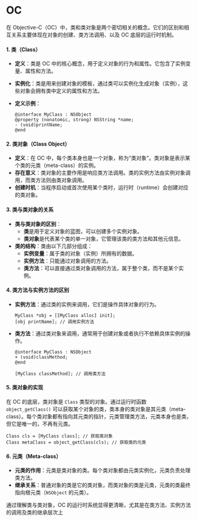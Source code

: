# OC

在 Objective-C（OC）中，类和类对象是两个密切相关的概念。它们的区别和相互关系主要体现在对象的创建、类方法调用、以及 OC 底层的运行时机制。

#### 1. 类（Class）

* **定义**：类是 OC 中的核心概念，用于定义对象的行为和属性。它包含了实例变量、属性和方法。
* **实例化**：类是用来创建对象的模板，通过类可以实例化生成对象（实例），这些对象会拥有类中定义的属性和方法。
*   **定义示例**：

    ```objc
    @interface MyClass : NSObject
    @property (nonatomic, strong) NSString *name;
    - (void)printName;
    @end
    ```

#### 2. 类对象（Class Object）

* **定义**：在 OC 中，每个类本身也是一个对象，称为“类对象”。类对象是表示某个类的元类（meta-class）的实例。
* **存在意义**：类对象的主要作用是响应类方法调用。类的实例方法由实例对象调用，而类方法则由类对象调用。
* **创建时机**：当程序启动或首次使用某个类时，运行时（runtime）会创建对应的类对象。

#### 3. 类与类对象的关系

* **类与类对象的区别**：
  * **类**是用于定义对象的蓝图，可以创建多个实例对象。
  * **类对象**是代表某个类的单一对象，它管理该类的类方法和其他元信息。
* **类的结构**：类由以下几部分组成：
  * **实例变量**：属于类的对象（实例）所拥有的数据。
  * **实例方法**：只能通过对象调用的方法。
  * **类方法**：可以直接通过类对象调用的方法，属于整个类，而不是某个实例。

#### 4. 类方法与实例方法的区别

*   **实例方法**：通过类的实例来调用，它们是操作具体对象的行为。

    ```objc
    MyClass *obj = [[MyClass alloc] init];
    [obj printName]; // 调用实例方法
    ```
*   **类方法**：通过类对象来调用，通常用于创建对象或者执行不依赖具体实例的操作。

    ```objc
    @interface MyClass : NSObject
    + (void)classMethod;
    @end

    [MyClass classMethod]; // 调用类方法
    ```

#### 5. 类对象的实现

在 OC 的底层，类对象是 `Class` 类型的对象。通过运行时函数 `object_getClass()` 可以获取某个对象的类，类本身的类对象是其元类（meta-class）。每个类对象都有指向其元类的指针，元类管理类方法，元类本身也是类，但它是唯一的，不再有元类。

```objc
Class cls = [MyClass class]; // 获取类对象
Class metaClass = object_getClass(cls); // 获取类的元类
```

#### 6. 元类（Meta-class）

* **元类的作用**：元类是类对象的类。每个类对象都由元类实例化，元类负责处理类方法。
* **继承关系**：普通对象的类是它的类对象，而类对象的类是元类，元类的类最终指向根元类（`NSObject` 的元类）。

通过理解类与类对象，OC 的运行时系统显得更清晰，尤其是在类方法、实例方法的调用及类的继承层次上
